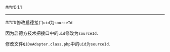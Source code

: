 ###0.1.1

---

####修改启德接口`uid`为`sourceId`

因为启德方技术把接口中的`uid`修改为`sourceId`.

修改文件`QiDeAdapter.class.php`中的`uid`为`sourceId`.

